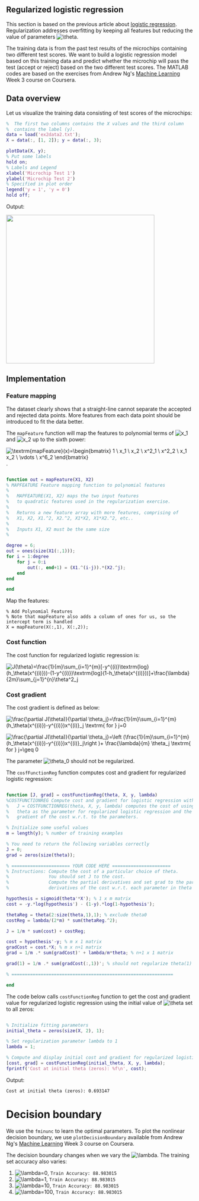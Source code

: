 ## Regularized logistic regression

This section is based on the previous article about [logistic regression](../master/logistic-regression.md). Regularization addresses overfitting by keeping all features but reducing the value of parameters ![\theta](https://render.githubusercontent.com/render/math?math=%5Ctheta).

The training data is from the past test results of the microchips containing two different test scores. We want to build a logistic regression model based on this training data and predict whether the microchip will pass the test (accept or reject) based on the two different test scores. The MATLAB codes are based on the exercises from Andrew Ng's [Machine Learning](https://www.coursera.org/learn/machine-learning) Week 3 course on Coursera.

## Data overview

Let us visualize the training data consisting of test scores of the microchips:

```Matlab
%  The first two columns contains the X values and the third column
%  contains the label (y).
data = load('ex2data2.txt');
X = data(:, [1, 2]); y = data(:, 3);

plotData(X, y);
% Put some labels 
hold on;
% Labels and Legend
xlabel('Microchip Test 1')
ylabel('Microchip Test 2')
% Specified in plot order
legend('y = 1', 'y = 0')
hold off;
```

Output:

<img src="https://github.com/a-yosua/machine-learning/blob/master/images/qualityScore.png" width="400">

## Implementation

### Feature mapping

The dataset clearly shows that a straight-line cannot separate the accepted and rejected data points. More features from each data point should be introduced to fit the data better.

The ``mapFeature`` function will map the features to polynomial terms of ![x_1](https://render.githubusercontent.com/render/math?math=x_1) and ![x_2](https://render.githubusercontent.com/render/math?math=x_2) up to the sixth power:

![\textrm{mapFeature}(x)=\begin{bmatrix} 1 \\  x_1 \\  x_2 \\  x^2_1 \\  x^2_2 \\  x_1 x_2 \\ \vdots  \\  x^6_2 \end{bmatrix}](https://render.githubusercontent.com/render/math?math=%5Ctextrm%7BmapFeature%7D(x)%3D%5Cbegin%7Bbmatrix%7D%201%20%5C%5C%20%20x_1%20%5C%5C%20%20x_2%20%5C%5C%20%20x%5E2_1%20%5C%5C%20%20x%5E2_2%20%5C%5C%20%20x_1%20x_2%20%5C%5C%20%5Cvdots%20%20%5C%5C%20%20x%5E6_2%20%5Cend%7Bbmatrix%7D).

```Matlab

function out = mapFeature(X1, X2)
% MAPFEATURE Feature mapping function to polynomial features
%
%   MAPFEATURE(X1, X2) maps the two input features
%   to quadratic features used in the regularization exercise.
%
%   Returns a new feature array with more features, comprising of 
%   X1, X2, X1.^2, X2.^2, X1*X2, X1*X2.^2, etc..
%
%   Inputs X1, X2 must be the same size
%

degree = 6;
out = ones(size(X1(:,1)));
for i = 1:degree
    for j = 0:i
        out(:, end+1) = (X1.^(i-j)).*(X2.^j);
    end
end

end

```

Map the features:

```
% Add Polynomial Features
% Note that mapFeature also adds a column of ones for us, so the intercept term is handled
X = mapFeature(X(:,1), X(:,2));
```

### Cost function

The cost function for regularized logistic regression is:

![J(\theta)=\frac{1}{m}\sum_{i=1}^{m}\[-y^{(i)}\textrm{log}(h_\theta(x^{(i)}))-(1-y^{(i)})\textrm{log}(1-h_\theta(x^{(i)}))\]+\frac{\lambda}{2m}\sum_{j=1}^{n}\theta^2_j](https://render.githubusercontent.com/render/math?math=J(%5Ctheta)%3D%5Cfrac%7B1%7D%7Bm%7D%5Csum_%7Bi%3D1%7D%5E%7Bm%7D%5B-y%5E%7B(i)%7D%5Ctextrm%7Blog%7D(h_%5Ctheta(x%5E%7B(i)%7D))-(1-y%5E%7B(i)%7D)%5Ctextrm%7Blog%7D(1-h_%5Ctheta(x%5E%7B(i)%7D))%5D%2B%5Cfrac%7B%5Clambda%7D%7B2m%7D%5Csum_%7Bj%3D1%7D%5E%7Bn%7D%5Ctheta%5E2_j)

### Cost gradient

The cost gradient is defined as below:

![\frac{\partial J(\theta)}{\partial \theta_j}=\frac{1}{m}\sum_{i=1}^{m}(h_\theta(x^{(i)})-y^{(i)})x^{(i)}_j \textrm{ for } j=0](https://render.githubusercontent.com/render/math?math=%5Cfrac%7B%5Cpartial%20J(%5Ctheta)%7D%7B%5Cpartial%20%5Ctheta_j%7D%3D%5Cfrac%7B1%7D%7Bm%7D%5Csum_%7Bi%3D1%7D%5E%7Bm%7D(h_%5Ctheta(x%5E%7B(i)%7D)-y%5E%7B(i)%7D)x%5E%7B(i)%7D_j%20%5Ctextrm%7B%20for%20%7D%20j%3D0)

![\frac{\partial J(\theta)}{\partial \theta_j}=\left (\frac{1}{m}\sum_{i=1}^{m}(h_\theta(x^{(i)})-y^{(i)})x^{(i)}_j\right )+ \frac{\lambda}{m} \theta_j \textrm{ for } j=\geq 0](https://render.githubusercontent.com/render/math?math=%5Cfrac%7B%5Cpartial%20J(%5Ctheta)%7D%7B%5Cpartial%20%5Ctheta_j%7D%3D%5Cleft%20(%5Cfrac%7B1%7D%7Bm%7D%5Csum_%7Bi%3D1%7D%5E%7Bm%7D(h_%5Ctheta(x%5E%7B(i)%7D)-y%5E%7B(i)%7D)x%5E%7B(i)%7D_j%5Cright%20)%2B%20%5Cfrac%7B%5Clambda%7D%7Bm%7D%20%5Ctheta_j%20%5Ctextrm%7B%20for%20%7D%20j%3D%5Cgeq%200)

The parameter ![\theta_0](https://render.githubusercontent.com/render/math?math=%5Ctheta_0) should not be regularized.

The ``cosfFunctionReg`` function computes cost and gradient for regularized logistic regression:

```Matlab

function [J, grad] = costFunctionReg(theta, X, y, lambda)
%COSTFUNCTIONREG Compute cost and gradient for logistic regression with regularization
%   J = COSTFUNCTIONREG(theta, X, y, lambda) computes the cost of using
%   theta as the parameter for regularized logistic regression and the
%   gradient of the cost w.r.t. to the parameters. 

% Initialize some useful values
m = length(y); % number of training examples

% You need to return the following variables correctly 
J = 0;
grad = zeros(size(theta));

% ====================== YOUR CODE HERE ======================
% Instructions: Compute the cost of a particular choice of theta.
%               You should set J to the cost.
%               Compute the partial derivatives and set grad to the partial
%               derivatives of the cost w.r.t. each parameter in theta

hypothesis = sigmoid(theta'*X'); % 1 x m matrix
cost = -y.*log(hypothesis') - (1-y).*log(1-hypothesis');

thetaReg = theta(2:size(theta,1),1); % exclude theta0
costReg = lambda/(2*m) * sum(thetaReg.^2);

J = 1/m * sum(cost) + costReg;

cost = hypothesis'-y; % m x 1 matrix
gradCost = cost.*X; % m x n+1 matrix
grad = 1/m .* sum(gradCost)' + lambda/m*theta; % n+1 x 1 matrix

grad(1) = 1/m .* sum(gradCost(:,1))'; % should not regularize theta(1) or j0

% =============================================================

end

```

The code below calls ``costFunctionReg`` function to get the cost and gradient value for regularized logistic regression using the initial value of ![\theta](https://render.githubusercontent.com/render/math?math=%5Ctheta) set to all zeros:

```Matlab

% Initialize fitting parameters
initial_theta = zeros(size(X, 2), 1);

% Set regularization parameter lambda to 1
lambda = 1;

% Compute and display initial cost and gradient for regularized logistic regression
[cost, grad] = costFunctionReg(initial_theta, X, y, lambda);
fprintf('Cost at initial theta (zeros): %f\n', cost);

```

Output:

```
Cost at initial theta (zeros): 0.693147

```

# Decision boundary

We use the ``fminunc`` to learn the optimal parameters. To plot the nonlinear decision boundary, we use ``plotDecisionBoundary`` available from Andrew Ng's [Machine Learning](https://www.coursera.org/learn/machine-learning) Week 3 course on Coursera.

The decision boundary changes when we vary the ![\lambda](https://render.githubusercontent.com/render/math?math=%5Clambda).
The training set accuracy also varies:
1. ![\lambda=0](https://render.githubusercontent.com/render/math?math=%5Clambda%3D0), ``Train Accuracy: 88.983015``
2. ![\lambda=1](https://render.githubusercontent.com/render/math?math=%5Clambda%3D1), ``Train Accuracy: 88.983015``
3. ![\lambda=10](https://render.githubusercontent.com/render/math?math=%5Clambda%3D10), ``Train Accuracy: 88.983015``
4. ![\lambda=100](https://render.githubusercontent.com/render/math?math=%5Clambda%3D100), ``Train Accuracy: 88.983015``
